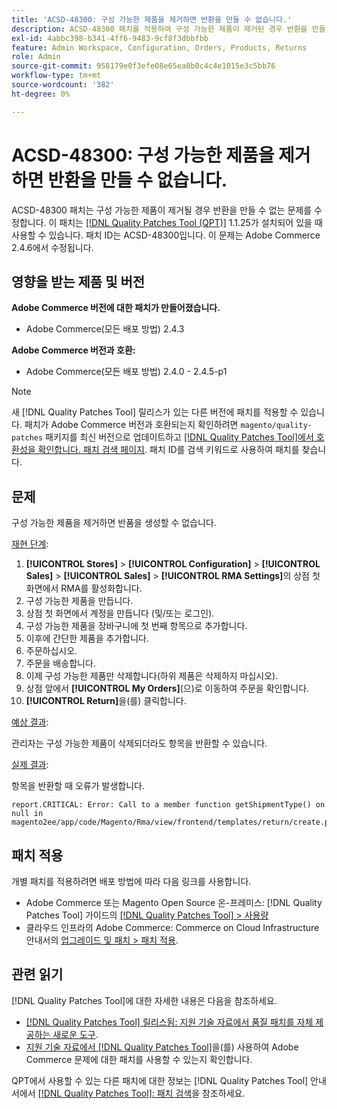 ```yaml
---
title: 'ACSD-48300: 구성 가능한 제품을 제거하면 반환을 만들 수 없습니다.'
description: ACSD-48300 패치를 적용하여 구성 가능한 제품이 제거된 경우 반환을 만들 수 없는 Adobe Commerce 문제를 해결합니다.
exl-id: 4abbc398-b341-4ff6-9483-9cf8f3dbbfbb
feature: Admin Workspace, Configuration, Orders, Products, Returns
role: Admin
source-git-commit: 958179e0f3efe08e65ea8b0c4c4e1015e3c5bb76
workflow-type: tm+mt
source-wordcount: '382'
ht-degree: 0%

---
```


# ACSD-48300: 구성 가능한 제품을 제거하면 반환을 만들 수 없습니다.

ACSD-48300 패치는 구성 가능한 제품이 제거될 경우 반환을 만들 수 없는 문제를 수정합니다. 이 패치는 [[!DNL Quality Patches Tool (QPT)]](/help/announcements/adobe-commerce-announcements/magento-quality-patches-released-new-tool-to-self-serve-quality-patches.md) 1.1.25가 설치되어 있을 때 사용할 수 있습니다. 패치 ID는 ACSD-48300입니다. 이 문제는 Adobe Commerce 2.4.6에서 수정됩니다.

## 영향을 받는 제품 및 버전

**Adobe Commerce 버전에 대한 패치가 만들어졌습니다.**

* Adobe Commerce(모든 배포 방법) 2.4.3

**Adobe Commerce 버전과 호환:**

* Adobe Commerce(모든 배포 방법) 2.4.0 - 2.4.5-p1

>[!NOTE]
>
>새 [!DNL Quality Patches Tool] 릴리스가 있는 다른 버전에 패치를 적용할 수 있습니다. 패치가 Adobe Commerce 버전과 호환되는지 확인하려면 `magento/quality-patches` 패키지를 최신 버전으로 업데이트하고 [[!DNL Quality Patches Tool]에서 호환성을 확인합니다. 패치 검색 페이지](https://experienceleague.adobe.com/tools/commerce-quality-patches/index.html). 패치 ID를 검색 키워드로 사용하여 패치를 찾습니다.

## 문제

구성 가능한 제품을 제거하면 반품을 생성할 수 없습니다.

<u>재현 단계</u>:

1. **[!UICONTROL Stores]** > **[!UICONTROL Configuration]** > **[!UICONTROL Sales]** > **[!UICONTROL Sales]** > **[!UICONTROL RMA Settings]**&#x200B;의 상점 첫 화면에서 RMA를 활성화합니다.
1. 구성 가능한 제품을 만듭니다.
1. 상점 첫 화면에서 계정을 만듭니다 (및/또는 로그인).
1. 구성 가능한 제품을 장바구니에 첫 번째 항목으로 추가합니다.
1. 이후에 간단한 제품을 추가합니다.
1. 주문하십시오.
1. 주문을 배송합니다.
1. 이제 구성 가능한 제품만 삭제합니다(하위 제품은 삭제하지 마십시오).
1. 상점 앞에서 **[!UICONTROL My Orders]**(으)로 이동하여 주문을 확인합니다.
1. **[!UICONTROL Return]**&#x200B;을(를) 클릭합니다.

<u>예상 결과</u>:

관리자는 구성 가능한 제품이 삭제되더라도 항목을 반환할 수 있습니다.

<u>실제 결과</u>:

항목을 반환할 때 오류가 발생합니다.

```
report.CRITICAL: Error: Call to a member function getShipmentType() on null in magento2ee/app/code/Magento/Rma/view/frontend/templates/return/create.phtml:52
```

## 패치 적용

개별 패치를 적용하려면 배포 방법에 따라 다음 링크를 사용합니다.

* Adobe Commerce 또는 Magento Open Source 온-프레미스: [!DNL Quality Patches Tool] 가이드의 [[!DNL Quality Patches Tool] > 사용량](https://experienceleague.adobe.com/docs/commerce-operations/tools/quality-patches-tool/usage.html)
* 클라우드 인프라의 Adobe Commerce: Commerce on Cloud Infrastructure 안내서의 [업그레이드 및 패치 > 패치 적용](https://experienceleague.adobe.com/docs/commerce-cloud-service/user-guide/develop/upgrade/apply-patches.html).

## 관련 읽기

[!DNL Quality Patches Tool]에 대한 자세한 내용은 다음을 참조하세요.

* [[!DNL Quality Patches Tool] 릴리스됨: 지원 기술 자료에서 품질 패치를 자체 제공하는 새로운 도구](/help/announcements/adobe-commerce-announcements/magento-quality-patches-released-new-tool-to-self-serve-quality-patches.md).
* [지원 기술 자료에서  [!DNL Quality Patches Tool]](/help/support-tools/patches-available-in-qpt-tool/check-patch-for-magento-issue-with-magento-quality-patches.md)을(를) 사용하여 Adobe Commerce 문제에 대한 패치를 사용할 수 있는지 확인합니다.

QPT에서 사용할 수 있는 다른 패치에 대한 정보는 [!DNL Quality Patches Tool] 안내서에서 [[!DNL Quality Patches Tool]: 패치 검색](https://experienceleague.adobe.com/tools/commerce-quality-patches/index.html)을 참조하세요.
